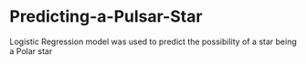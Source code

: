 # Predicting-a-Pulsar-Star
Logistic Regression model was used to predict the possibility of a star being a Polar star
